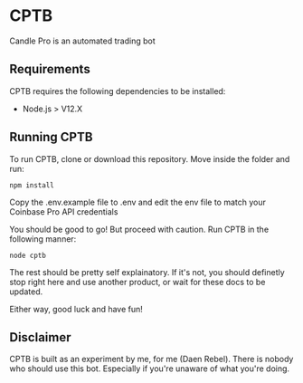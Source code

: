 # CPTB
Candle Pro is an automated trading bot
## Requirements
CPTB requires the following dependencies to be installed:
* Node.js > V12.X

## Running CPTB
To run CPTB, clone or download this repository. Move inside the folder and run:

```
npm install
```

Copy the .env.example file to .env and edit the env file to match your Coinbase Pro API credentials

You should be good to go! But proceed with caution. Run CPTB in the following manner:

```
node cptb
```

The rest should be pretty self explainatory. If it's not, you should definetly stop right here and use another product, or wait for these docs to be updated.

Either way, good luck and have fun!

## Disclaimer
CPTB is built as an experiment by me, for me (Daen Rebel). There is nobody who should use this bot. Especially if you're unaware of what you're doing.
